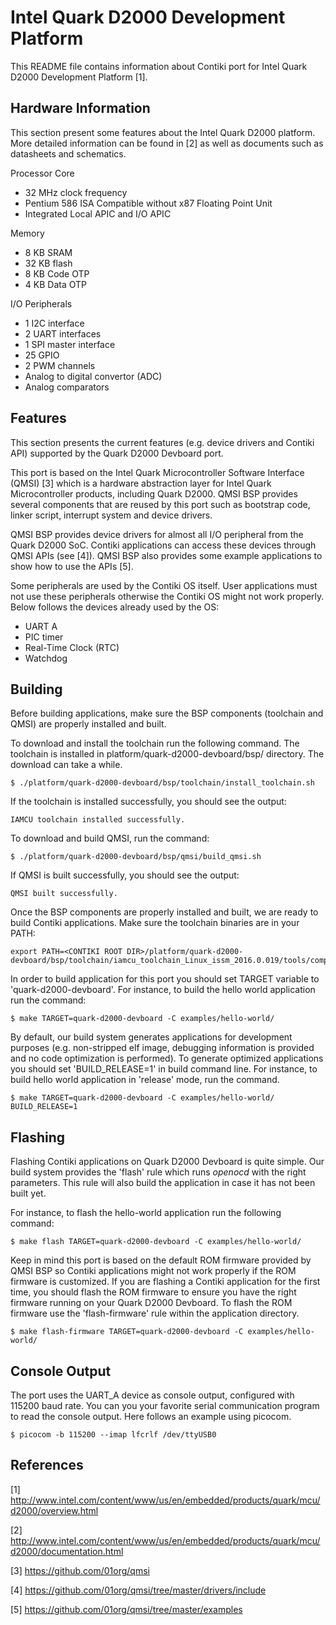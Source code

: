 Intel Quark D2000 Development Platform
======================================

This README file contains information about Contiki port for Intel Quark
D2000 Development Platform [1].

Hardware Information
--------------------

This section present some features about the Intel Quark D2000 platform.
More detailed information can be found in [2] as well as documents such
as datasheets and schematics.

Processor Core
* 32 MHz clock frequency
* Pentium 586 ISA Compatible without x87 Floating Point Unit
* Integrated Local APIC and I/O APIC

Memory
* 8 KB SRAM
* 32 KB flash
* 8 KB Code OTP
* 4 KB Data OTP

I/O Peripherals
* 1 I2C interface
* 2 UART interfaces
* 1 SPI master interface
* 25 GPIO
* 2 PWM channels
* Analog to digital convertor (ADC)
* Analog comparators

Features
--------

This section presents the current features (e.g. device drivers and Contiki
API) supported by the Quark D2000 Devboard port.

This port is based on the Intel Quark Microcontroller Software Interface (QMSI)
[3] which is a hardware abstraction layer for Intel Quark Microcontroller
products, including Quark D2000. QMSI BSP provides several components that are
reused by this port such as bootstrap code, linker script, interrupt system and
device drivers.

QMSI BSP provides device drivers for almost all I/O peripheral from the Quark
D2000 SoC. Contiki applications can access these devices through QMSI APIs
(see [4]). QMSI BSP also provides some example applications to show how to use
the APIs [5].

Some peripherals are used by the Contiki OS itself. User applications must not
use these peripherals otherwise the Contiki OS might not work properly. Below
follows the devices already used by the OS:
* UART A
* PIC timer
* Real-Time Clock (RTC)
* Watchdog

Building
--------

Before building applications, make sure the BSP components (toolchain and QMSI)
are properly installed and built.

To download and install the toolchain run the following command. The toolchain
is installed in platform/quark-d2000-devboard/bsp/ directory. The download can
take a while.
```
$ ./platform/quark-d2000-devboard/bsp/toolchain/install_toolchain.sh
```

If the toolchain is installed successfully, you should see the output:
```
IAMCU toolchain installed successfully.
```

To download and build QMSI, run the command:
```
$ ./platform/quark-d2000-devboard/bsp/qmsi/build_qmsi.sh
```

If QMSI is built successfully, you should see the output:
```
QMSI built successfully.
```

Once the BSP components are properly installed and built, we are ready to build
Contiki applications. Make sure the toolchain binaries are in your PATH:
```
export PATH=<CONTIKI ROOT DIR>/platform/quark-d2000-devboard/bsp/toolchain/iamcu_toolchain_Linux_issm_2016.0.019/tools/compiler/bin:$PATH
```

In order to build application for this port you should set TARGET variable to
'quark-d2000-devboard'. For instance, to build the hello world application run
the command:
```
$ make TARGET=quark-d2000-devboard -C examples/hello-world/
```

By default, our build system generates applications for development purposes
(e.g. non-stripped elf image, debugging information is provided and no code
optimization is performed). To generate optimized applications you should set
'BUILD_RELEASE=1' in build command line. For instance, to build hello world
application in 'release' mode, run the command.
```
$ make TARGET=quark-d2000-devboard -C examples/hello-world/ BUILD_RELEASE=1
```

Flashing
--------

Flashing Contiki applications on Quark D2000 Devboard is quite simple. Our
build system provides the 'flash' rule which runs _openocd_ with the right
parameters. This rule will also build the application in case it has not
been built yet.

For instance, to flash the hello-world application run the following command:
```
$ make flash TARGET=quark-d2000-devboard -C examples/hello-world/
```

Keep in mind this port is based on the default ROM firmware provided by QMSI
BSP so Contiki applications might not work properly if the ROM firmware is
customized. If you are flashing a Contiki application for the first time, you
should flash the ROM firmware to ensure you have the right firmware running on
your Quark D2000 Devboard. To flash the ROM firmware use the 'flash-firmware'
rule within the application directory.
```
$ make flash-firmware TARGET=quark-d2000-devboard -C examples/hello-world/
```

Console Output
--------------

The port uses the UART_A device as console output, configured with 115200
baud rate. You can you your favorite serial communication program to read
the console output. Here follows an example using picocom.
```
$ picocom -b 115200 --imap lfcrlf /dev/ttyUSB0
```

References
----------

[1] http://www.intel.com/content/www/us/en/embedded/products/quark/mcu/d2000/overview.html

[2] http://www.intel.com/content/www/us/en/embedded/products/quark/mcu/d2000/documentation.html

[3] https://github.com/01org/qmsi

[4] https://github.com/01org/qmsi/tree/master/drivers/include

[5] https://github.com/01org/qmsi/tree/master/examples
